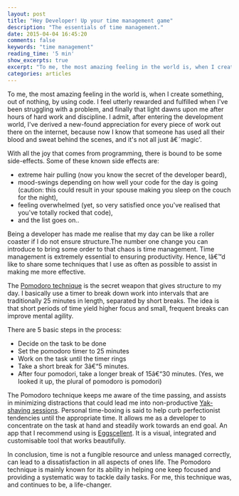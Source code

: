 ```yaml
---
layout: post
title: "Hey Developer! Up your time management game"
description: "The essentials of time management."
date: 2015-04-04 16:45:20
comments: false
keywords: "time management"
reading_time: '5 min'
show_excerpts: true
excerpt: "To me, the most amazing feeling in the world is, when I create something, out of nothing, by using code.  I feel utterly rewarded and fulfilled when ..."
categories: articles
---
```


To me, the most amazing feeling in the world is, when I create something, out of nothing, by using code.  I feel utterly rewarded and fulfilled when I've been struggling with a problem, and finally that light dawns upon me after hours of hard work and discipline. I admit, after entering the development world, I've derived a new-found appreciation for every piece of work out there on the internet, because now I know that someone has used all their blood and sweat behind the scenes, and it's not all just â€˜magic'.

With all the joy that comes from programming, there is bound to be some side-effects. Some of these known side effects are:

* extreme hair pulling (now you know the secret of the developer beard),
* mood-swings depending on how well your code for the day is going (caution: this could result in your spouse making you sleep on the couch for the night),
* feeling overwhelmed (yet, so very satisfied once you've realised that you've totally rocked that code),
* and the list goes on..


Being a developer has made me realise that my day can be like a roller coaster if I do not ensure structure.The number one change you can introduce to bring some order to that chaos is time management. Time management is extremely essential to ensuring productivity. Hence, Iâ€™d like to share some techniques that I use as often as possible to assist in making me more effective.

The [Pomodoro technique](http://en.wikipedia.org/wiki/Pomodoro_Technique) is the secret weapon that gives structure to my day. I basically use a timer to break down work into intervals that are traditionally 25 minutes in length, separated by short breaks. The idea is that short periods of time yield higher focus and small, frequent breaks can improve mental agility.

There are 5 basic steps in the process:

* Decide on the task to be done
* Set the pomodoro timer to 25 minutes
* Work on the task until the timer rings
* Take a short break for 3â€“5 minutes.
* After four pomodori, take a longer break of 15â€“30 minutes. (Yes, we looked it up, the plural of pomodoro is pomodori)

The Pomodoro technique keeps me aware of the time passing, and assists in minimizing distractions that could lead me into non-productive [Yak-shaving sessions](http://sethgodin.typepad.com/seths_blog/2005/03/dont_shave_that.html).
Personal time-boxing is said to help curb perfectionist tendencies until the appropriate time. It allows me as a  developer to concentrate on the task at hand and steadily work towards an end goal.
An app that I recommend using is [Eggscellent](http://www.eggscellentapp.com/). It is a visual, integrated and customisable tool that works beautifully.

In conclusion, time is not a fungible resource and unless  managed correctly, can lead to a dissatisfaction in all aspects of ones life. The Pomodoro technique is mainly known for its ability in helping one keep focused and providing a systematic way to tackle daily tasks. For me, this technique was, and continues to be, a life-changer.
